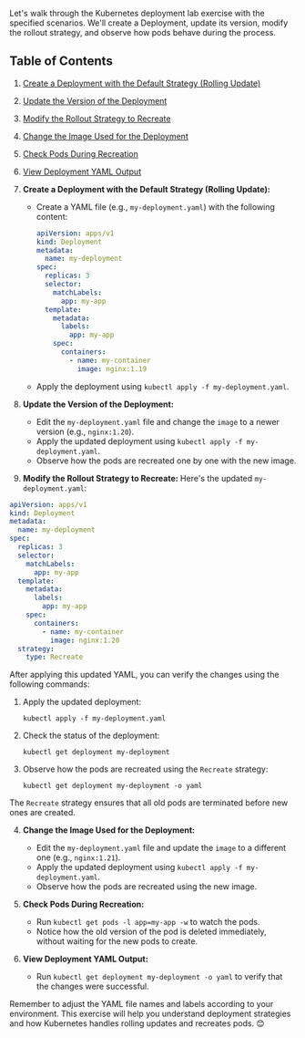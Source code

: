 

Let's walk through the Kubernetes deployment lab exercise with the specified scenarios. We'll create a Deployment, update its version, modify the rollout strategy, and observe how pods behave during the process.

## Table of Contents
1. [Create a Deployment with the Default Strategy (Rolling Update)](#create-a-deployment-with-the-default-strategy-rolling-update)
2. [Update the Version of the Deployment](#update-the-version-of-the-deployment)
3. [Modify the Rollout Strategy to Recreate](#modify-the-rollout-strategy-to-recreate)
4. [Change the Image Used for the Deployment](#change-the-image-used-for-the-deployment)
5. [Check Pods During Recreation](#check-pods-during-recreation)
6. [View Deployment YAML Output](#view-deployment-yaml-output)

1. **Create a Deployment with the Default Strategy (Rolling Update):**
   - Create a YAML file (e.g., `my-deployment.yaml`) with the following content:
     ```yaml
     apiVersion: apps/v1
     kind: Deployment
     metadata:
       name: my-deployment
     spec:
       replicas: 3
       selector:
         matchLabels:
           app: my-app
       template:
         metadata:
           labels:
             app: my-app
         spec:
           containers:
             - name: my-container
               image: nginx:1.19
     ```
   - Apply the deployment using `kubectl apply -f my-deployment.yaml`.

2. **Update the Version of the Deployment:**
   - Edit the `my-deployment.yaml` file and change the `image` to a newer version (e.g., `nginx:1.20`).
   - Apply the updated deployment using `kubectl apply -f my-deployment.yaml`.
   - Observe how the pods are recreated one by one with the new image.

3. **Modify the Rollout Strategy to Recreate:**
Here's the updated `my-deployment.yaml`:

```yaml
apiVersion: apps/v1
kind: Deployment
metadata:
  name: my-deployment
spec:
  replicas: 3
  selector:
    matchLabels:
      app: my-app
  template:
    metadata:
      labels:
        app: my-app
    spec:
      containers:
        - name: my-container
          image: nginx:1.20
  strategy:
    type: Recreate
```

After applying this updated YAML, you can verify the changes using the following commands:

1. Apply the updated deployment:
   ```
   kubectl apply -f my-deployment.yaml
   ```

2. Check the status of the deployment:
   ```
   kubectl get deployment my-deployment
   ```

3. Observe how the pods are recreated using the `Recreate` strategy:
   ```
   kubectl get deployment my-deployment -o yaml 
   ```

The `Recreate` strategy ensures that all old pods are terminated before new ones are created. 

4. **Change the Image Used for the Deployment:**
   - Edit the `my-deployment.yaml` file and update the `image` to a different one (e.g., `nginx:1.21`).
   - Apply the updated deployment using `kubectl apply -f my-deployment.yaml`.
   - Observe how the pods are recreated using the new image.

5. **Check Pods During Recreation:**
   - Run `kubectl get pods -l app=my-app -w` to watch the pods.
   - Notice how the old version of the pod is deleted immediately, without waiting for the new pods to create.

6. **View Deployment YAML Output:**
   - Run `kubectl get deployment my-deployment -o yaml` to verify that the changes were successful.

Remember to adjust the YAML file names and labels according to your environment. This exercise will help you understand deployment strategies and how Kubernetes handles rolling updates and recreates pods. 😊
